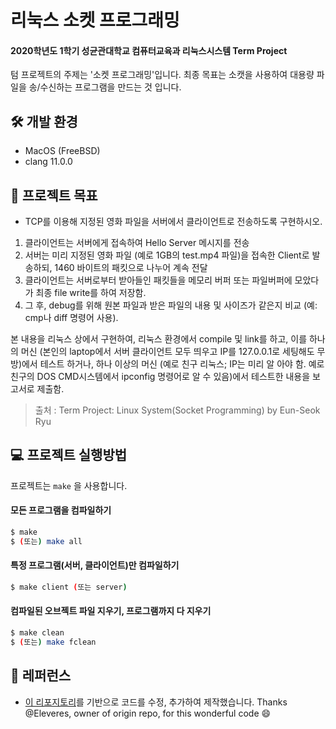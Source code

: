 # 리눅스 소켓 프로그래밍
#### 2020학년도 1학기 성균관대학교 컴퓨터교육과 리눅스시스템 Term Project

텀 프로젝트의 주제는 '소켓 프로그래밍'입니다. 최종 목표는 소캣을 사용하여 대용량 파일을 송/수신하는 프로그램을 만드는 것 입니다.

## 🛠 개발 환경

- MacOS (FreeBSD)
- clang 11.0.0

## 🎯 프로젝트 목표

- TCP를 이용해 지정된 영화 파일을 서버에서 클라이언트로 전송하도록 구현하시오.
1. 클라이언트는 서버에게 접속하여 Hello Server 메시지를 전송
2. 서버는 미리 지정된 영화 파일 (예로 1GB의 test.mp4 파일)을 접속한 Client로 발송하되, 1460 바이트의 패킷으로 나누어 계속 전달
3. 클라이언트는 서버로부터 받아들인 패킷들을 메모리 버퍼 또는 파일버퍼에 모았다가 최종 file write를 하여 저장함.
4. 그 후, debug를 위해 원본 파일과 받은 파일의 내용 및 사이즈가 같은지 비교 (예: cmp나 diff 명령어 사용).

본 내용을 리눅스 상에서 구현하여, 리눅스 환경에서 compile 및 link를 하고, 이를 하나의 머신 (본인의 laptop에서 서버 클라이언트 모두 띄우고 IP를 127.0.0.1로 세팅해도 무방)에서 테스트 하거나, 하나 이상의 머신 (예로 친구 리눅스; IP는 미리 알 아야 함. 예로 친구의 DOS CMD시스템에서 ipconfig 명령어로 알 수 있음)에서 테스트한 내용을 보고서로 제출함.

> 출처 : Term Project: Linux System(Socket Programming) by Eun-Seok Ryu

## 💻 프로젝트 실행방법
프로젝트는 `make` 을 사용합니다.

#### 모든 프로그램을 컴파일하기

```bash
$ make
$ (또는) make all
```

#### 특정 프로그램(서버, 클라이언트)만 컴파일하기

```bash
$ make client (또는 server)
```

#### 컴파일된 오브젝트 파일 지우기, 프로그램까지 다 지우기

```bash
$ make clean
$ (또는) make fclean
```

## 📒 레퍼런스

- [이 리포지토리](https://github.com/Eleveres/simple_sockets)를 기반으로 코드를 수정, 추가하여 제작했습니다.
Thanks @Eleveres, owner of origin repo, for this wonderful code 😄
